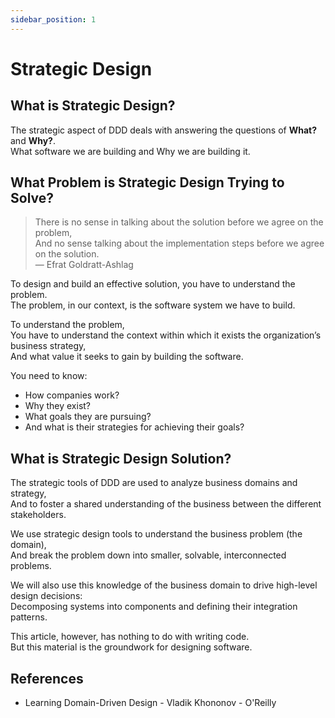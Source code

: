 ```yaml
---
sidebar_position: 1
---
```


# Strategic Design

## What is Strategic Design?

The strategic aspect of DDD deals with answering the questions of **What?** and **Why?**.  
What software we are building and Why we are building it.

## What Problem is Strategic Design Trying to Solve?

> There is no sense in talking about the solution before we agree on the problem,  
> And no sense talking about the implementation steps before we agree on the solution.  
> — Efrat Goldratt-Ashlag

To design and build an effective solution, you have to understand the problem.  
The problem, in our context, is the software system we have to build.

To understand the problem,  
You have to understand the context within which it exists the organization’s business strategy,  
And what value it seeks to gain by building the software.

You need to know:

- How companies work?
- Why they exist?
- What goals they are pursuing?
- And what is their strategies for achieving their goals?

## What is Strategic Design Solution?

The strategic tools of DDD are used to analyze business domains and strategy,  
And to foster a shared understanding of the business between the different stakeholders.

We use strategic design tools to understand the business problem (the domain),  
And break the problem down into smaller, solvable, interconnected problems.

We will also use this knowledge of the business domain to drive high-level design decisions:  
Decomposing systems into components and defining their integration patterns.

This article, however, has nothing to do with writing code.  
But this material is the groundwork for designing software.

## References

- Learning Domain-Driven Design - Vladik Khononov - O'Reilly
